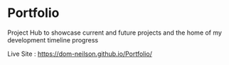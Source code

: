 # Portfolio

Project Hub to showcase current and future projects and the home of my development timeline progress

Live Site : https://dom-neilson.github.io/Portfolio/
